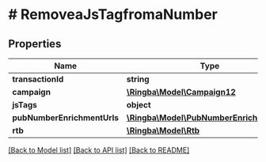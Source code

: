 # # RemoveaJsTagfromaNumber

## Properties

Name | Type | Description | Notes
------------ | ------------- | ------------- | -------------
**transactionId** | **string** |  |
**campaign** | [**\Ringba\Model\Campaign12**](Campaign12.md) |  |
**jsTags** | **object** |  |
**pubNumberEnrichmentUrls** | [**\Ringba\Model\PubNumberEnrichmentUrls**](PubNumberEnrichmentUrls.md) |  |
**rtb** | [**\Ringba\Model\Rtb**](Rtb.md) |  |

[[Back to Model list]](../../README.md#models) [[Back to API list]](../../README.md#endpoints) [[Back to README]](../../README.md)
